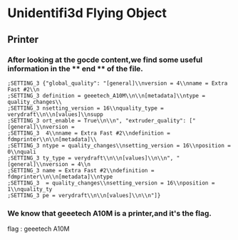 # Unidentifi3d Flying Object
## Printer 
### After looking at the gocde content,we find some useful information in the ** end ** of the file.
``` 
;SETTING_3 {"global_quality": "[general]\\nversion = 4\\nname = Extra Fast #2\\n
;SETTING_3 definition = geeetech_A10M\\n\\n[metadata]\\ntype = quality_changes\\
;SETTING_3 nsetting_version = 16\\nquality_type = verydraft\\n\\n[values]\\nsupp
;SETTING_3 ort_enable = True\\n\\n", "extruder_quality": ["[general]\\nversion =
;SETTING_3  4\\nname = Extra Fast #2\\ndefinition = fdmprinter\\n\\n[metadata]\\
;SETTING_3 ntype = quality_changes\\nsetting_version = 16\\nposition = 0\\nquali
;SETTING_3 ty_type = verydraft\\n\\n[values]\\n\\n", "[general]\\nversion = 4\\n
;SETTING_3 name = Extra Fast #2\\ndefinition = fdmprinter\\n\\n[metadata]\\ntype
;SETTING_3  = quality_changes\\nsetting_version = 16\\nposition = 1\\nquality_ty
;SETTING_3 pe = verydraft\\n\\n[values]\\n\\n"]} 
```

### We know that geeetech A10M is a printer,and it's the flag.
flag : geeetech A10M